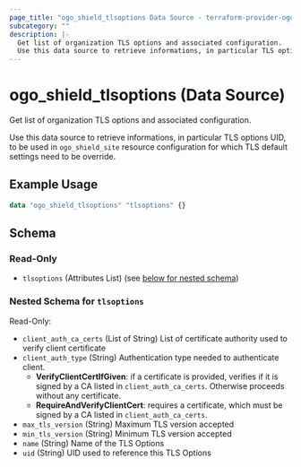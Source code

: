 ```yaml
---
page_title: "ogo_shield_tlsoptions Data Source - terraform-provider-ogo"
subcategory: ""
description: |-
  Get list of organization TLS options and associated configuration.
  Use this data source to retrieve informations, in particular TLS options UID, to be used in ogo_shield_site resource configuration for which TLS default settings need to be override.
---
```


# ogo_shield_tlsoptions (Data Source)

Get list of organization TLS options and associated configuration.

Use this data source to retrieve informations, in particular TLS options UID, to be used in `ogo_shield_site` resource configuration for which TLS default settings need to be override.

## Example Usage

```terraform
data "ogo_shield_tlsoptions" "tlsoptions" {}
```

<!-- schema generated by tfplugindocs -->
## Schema

### Read-Only

- `tlsoptions` (Attributes List) (see [below for nested schema](#nestedatt--tlsoptions))

<a id="nestedatt--tlsoptions"></a>
### Nested Schema for `tlsoptions`

Read-Only:

- `client_auth_ca_certs` (List of String) List of certificate authority used to verify client certificate
- `client_auth_type` (String) Authentication type needed to authenticate client.
  * **VerifyClientCertIfGiven**: if a certificate is provided, verifies if it is signed by a CA listed in `client_auth_ca_certs`. Otherwise proceeds without any certificate.
  * **RequireAndVerifyClientCert**: requires a certificate, which must be signed by a CA listed in `client_auth_ca_certs`.
- `max_tls_version` (String) Maximum TLS version accepted
- `min_tls_version` (String) Minimum TLS version accepted
- `name` (String) Name of the TLS Options
- `uid` (String) UID used to reference this TLS Options
